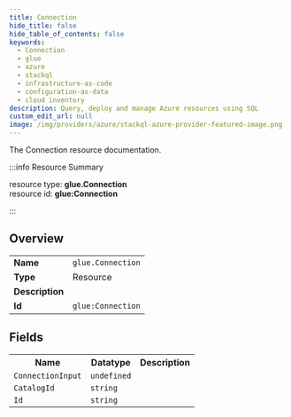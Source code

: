 ```yaml
---
title: Connection
hide_title: false
hide_table_of_contents: false
keywords:
  - Connection
  - glue
  - azure
  - stackql
  - infrastructure-as-code
  - configuration-as-data
  - cloud inventory
description: Query, deploy and manage Azure resources using SQL
custom_edit_url: null
image: /img/providers/azure/stackql-azure-provider-featured-image.png
---
```

The Connection resource documentation.

:::info Resource Summary

<div class="row">
<div class="providerDocColumn">
<span>resource type:&nbsp;<b>glue.Connection</b></span><br />
<span>resource id:&nbsp;<b>glue:Connection</b></span><br />
</div>
</div>

:::

## Overview
<table><tbody>
<tr><td><b>Name</b></td><td><code>glue.Connection</code></td></tr>
<tr><td><b>Type</b></td><td>Resource</td></tr>
<tr><td><b>Description</b></td><td></td></tr>
<tr><td><b>Id</b></td><td><code>glue:Connection</code></td></tr>
</tbody></table>

## Fields
<table><tbody>
<tr><th>Name</th><th>Datatype</th><th>Description</th></tr>
<tr><td><code>ConnectionInput</code></td><td><code>undefined</code></td><td></td></tr><tr><td><code>CatalogId</code></td><td><code>string</code></td><td></td></tr><tr><td><code>Id</code></td><td><code>string</code></td><td></td></tr>
</tbody></table>